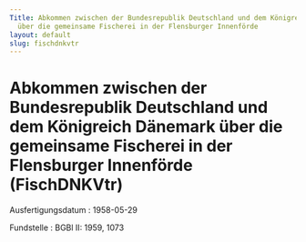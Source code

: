 ```yaml
---
Title: Abkommen zwischen der Bundesrepublik Deutschland und dem Königreich Dänemark
  über die gemeinsame Fischerei in der Flensburger Innenförde
layout: default
slug: fischdnkvtr
---
```


# Abkommen zwischen der Bundesrepublik Deutschland und dem Königreich Dänemark über die gemeinsame Fischerei in der Flensburger Innenförde (FischDNKVtr)

Ausfertigungsdatum
:   1958-05-29

Fundstelle
:   BGBl II: 1959, 1073

